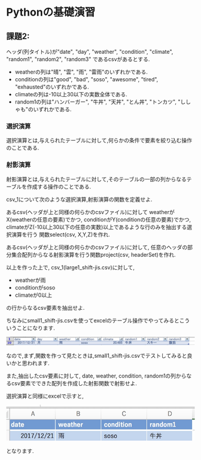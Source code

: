 # Pythonの基礎演習

## 課題2:

ヘッダ(列タイトル)が"date", "day", "weather", "condition", "climate", "random1", "random2", "random3"
であるcsvがあるとする.

- weatherの列は"晴", "雲", "雨", "雷雨"のいずれかである.
- conditionの列は"good", "bad", "soso", "awesome", "tired", "exhausted"のいずれかである.
- climateの列は-10以上30以下の実数全体である.
- random1の列は"ハンバーガー", "牛丼", "天丼", "とん丼", "トンカツ", "ししゃも"のいずれかである.

### 選択演算

選択演算とは,与えられたテーブルに対して,何らかの条件で要素を絞り込む操作のことである.

### 射影演算

射影演算とは,与えられたテーブルに対して,そのテーブルの一部の列からなるテーブルを作成する操作のことである.


csv_1について次のような選択演算,射影演算の関数を定義せよ.


あるcsv(ヘッダが上と同様の何らかのcsvファイル)に対して
weatherがX(weatherの任意の要素)でかつ,
conditionがY(conditionの任意の要素)でかつ,
climateがZ(-10以上30以下の任意の実数)以上であるような行のみを抽出する選択演算を行う
関数select(csv, X,Y,Z)を作れ.

あるcsv(ヘッダが上と同様の何らかのcsvファイル)に対して,
任意のヘッダの部分集合配列からなる射影演算を行う関数project(csv, headerSet)を作れ.

以上を作った上で,
csv_1(large1_shift-jis.csv)に対して,

- weatherが雨
- conditionがsoso
- climateが0以上

の行からなるcsv要素を抽出せよ.

ちなみにsmall1_shift-jis.csvを使ってexcelのテーブル操作でやってみるとこういうことになります.

![select](select.jpg)

なので,まず,関数を作って見たときは,small1_shift-jis.csvでテストしてみると良いかと思われます.


また,抽出したcsv要素に対して,
date, weather, condition, random1の列からなるcsv要素でできた配列を作成した射影関数で射影せよ.

選択演算と同様にexcelで示すと,

![project](project.jpg)

となります.